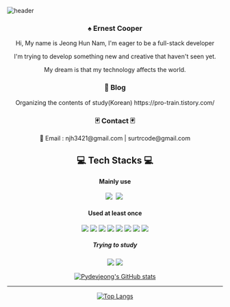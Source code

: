 ![header](https://capsule-render.vercel.app/api?type=waving&color=gradient&height=300&section=header&text=Welcome%20&fontSize=90&desc=To%20My%20Github&descAlignY=70)

<div align='center'>
<h3> ♠️ Ernest Cooper</h3>
</div>

<div align='center'><p>Hi, My name is Jeong Hun Nam, I'm eager to be a full-stack developer </p> 
<p>I'm trying to develop something new and creative that haven't seen yet. </p>
<p>My dream is that my technology affects the world.</p>
</div>
<div align='center'>
<h3> 📓 Blog  </h3>
Organizing the contents of study(Korean) 
https://pro-train.tistory.com/

<h3> 🃏 Contact 🃏 </h3>
📧 Email : njh3421@gmail.com | surtrcode@gmail.com
</div>

<div align='center'>
<h2> 💻 Tech Stacks 💻 </h2>
<h4> Mainly use </h4>
<img src="https://img.shields.io/badge/JavaScript-E95420?style=flat-square&logo=JavaScript&logoColor=white"/></a>&nbsp
<img src="https://img.shields.io/badge/React-61DAFB?style=flat-square&logo=React&logoColor=white"/></a>&nbsp


<h4> Used at least once </h4>

<img src="https://img.shields.io/badge/Vue.js-4FC08D?style=flat-square&logo=Vue.js&logoColor=white"/></a>
<img src="https://img.shields.io/badge/Python-3766AB?style=flat-square&logo=Python&logoColor=white"/></a>
<img src="https://img.shields.io/badge/Node.js-339933?style=flat-square&logo=Node.js&logoColor=white"/></a>
<img src="https://img.shields.io/badge/Three.js-000000?style=flat-square&logo=Three.js&logoColor=white"/></a>
<img src="https://img.shields.io/badge/JSP & PHP-006600?style=flat-square&logo=JSP&logoColor=white"/></a>
<img src="https://img.shields.io/badge/Linux-FCC624?style=flat-square&logo=Linux&logoColor=white"/></a>
<img src="https://img.shields.io/badge/Amazon AWS-232F3E?style=flat-square&logo=Amazon AWS&logoColor=white"/></a>
<img src="https://img.shields.io/badge/JAVA-B1361E?style=flat-square&logo=JAVA&logoColor=white"/></a>

<h5> Trying to study </h5>
<img src="https://img.shields.io/badge/Go-00ADD8?style=flat-square&logo=Go&logoColor=white"/></a>
<img src="https://img.shields.io/badge/Next.js-000000?style=flat-square&logo=Next.js&logoColor=white"/></a>

[![Pydevjeong's GitHub stats](https://github-readme-stats.vercel.app/api?username=Pydevjeong)](https://github.com/anuraghazra/github-readme-stats)

***

[![Top Langs](https://github-readme-stats.vercel.app/api/top-langs/?username=pydevjeong&layout=compact)](https://github.com/pydevjeong/github-readme-stats)

</div>



